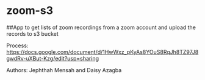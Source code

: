 # zoom-s3

##App to get lists of zoom recordings from a zoom account and upload the records to s3 bucket

Process: https://docs.google.com/document/d/1HwWxz_pKyAs8YOuS8RqJh8TZ97J8gwdRv-uXBut-Kzg/edit?usp=sharing

Authors: Jephthah Mensah and Daisy Azagba
